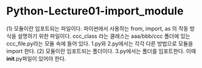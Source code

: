 # Python-Lecture01-import_module
(1) 모듈이란 임포트되는 파일이다.
파이썬에서 사용하는 from, import, as 의 작동 방식을 설명하기 위한 파일이다.
ccc_class 라는 클래스는 aaa/bbb/ccc 폴더에 있는 ccc_file.py라는 모듈 속에 들어 있다.
1.py와 2.py에서는 각각 다른 방법으로 모듈을 import 한다.
(2) 모듈이란 임포트되는 폴더이다.
3.py에서는 폴더를 임포트한다. 이때 __init__.py파일이 있어야 한다.
